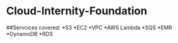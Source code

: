 # Cloud-Internity-Foundation

##Servcices covered: 
*S3
*EC2 
*VPC
*AWS Lambda
*SQS
*EMR
*DynamoDB
*RDS
